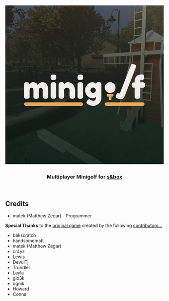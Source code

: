 ﻿<h1 align="center">
  <img src="Assets/ui/icon.jpg">
</h1>

<h3 align="center">
	Multiplayer Minigolf for <a href="https://sbox.game/fish/minigolf">s&box</a>
</h3>
<br/>

## Credits

- matek (Matthew Zegar) - Programmer

**Special Thanks** to the [original game](https://github.com/sboxgame/minigolf) created by the following [contributors...](https://github.com/sboxgame/minigolf/graphs/contributors)

- bakscratch
- handsomematt
- matek (Matthew Zegar)
- cr4yz
- Lewis
- DevulTj
- Trundler
- Layla
- gio3k
- ognik
- Howard
- Conna
